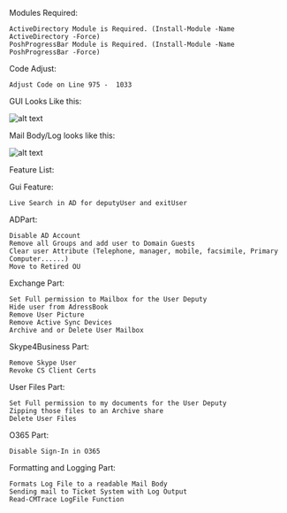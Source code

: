 Modules Required:

    ActiveDirectory Module is Required. (Install-Module -Name ActiveDirectory -Force)
    PoshProgressBar Module is Required. (Install-Module -Name PoshProgressBar -Force)

Code Adjust:

    Adjust Code on Line 975 -  1033

GUI Looks Like this:

![alt text](https://i.imgur.com/9rTB2Fv.png)



Mail Body/Log looks like this:

![alt text](https://raw.githubusercontent.com/FSCorrupt/PS-Employee-Exit-Script/master/Untitled.png)



Feature List:

   Gui Feature:
   
    Live Search in AD for deputyUser and exitUser

   ADPart:
   
    Disable AD Account
    Remove all Groups and add user to Domain Guests
    Clear user Attribute (Telephone, manager, mobile, facsimile, Primary Computer......)
    Move to Retired OU
    
   Exchange Part:
   
    Set Full permission to Mailbox for the User Deputy
    Hide user from AdressBook
    Remove User Picture
    Remove Active Sync Devices
    Archive and or Delete User Mailbox
    
   Skype4Business Part:
   
    Remove Skype User
    Revoke CS Client Certs
    
   User Files Part:
   
    Set Full permission to my documents for the User Deputy
    Zipping those files to an Archive share
    Delete User Files
    
   O365 Part:
   
    Disable Sign-In in O365
    
   Formatting and Logging Part:
   
    Formats Log File to a readable Mail Body
    Sending mail to Ticket System with Log Output
    Read-CMTrace LogFile Function
